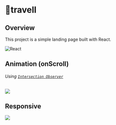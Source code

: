 # 🌴travell

## Overview

This project is a simple landing page built with React.

<img alt="React" src="https://img.shields.io/badge/react-%2320232a.svg?style=for-the-badge&logo=react&logoColor=%2361DAFB"/>

## Animation (onScroll)
###### Using [`Intersection Observer`](https://github.com/thebuilder/react-intersection-observer#readme)
<img src="src/assets/gifs/on-scroll.gif"/>

## Responsive
<img src="src/assets/gifs/responsive.gif"/>
